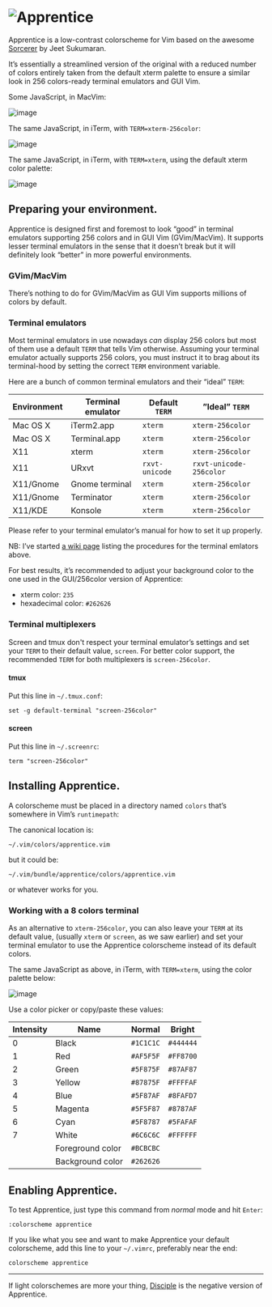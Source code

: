 # ![Apprentice](http://romainl.github.io/Apprentice/images/logo.png)

Apprentice is a low-contrast colorscheme for Vim based on the awesome [Sorcerer](http://www.vim.org/scripts/script.php?script_id=3299) by Jeet Sukumaran.

It’s essentially a streamlined version of the original with a reduced number of colors entirely taken from the default xterm palette to ensure a similar look in 256 colors-ready terminal emulators and GUI Vim.

Some JavaScript, in MacVim:

![image](http://romainl.github.io/Apprentice/images/0MacVim.png)

The same JavaScript, in iTerm, with `TERM=xterm-256color`:

![image](http://romainl.github.io/Apprentice/images/0256term.png)

The same JavaScript, in iTerm, with `TERM=xterm`, using the default xterm color palette:

![image](http://romainl.github.io/Apprentice/images/016termxterm.png)

## Preparing your environment.

Apprentice is designed first and foremost to look “good” in terminal emulators supporting 256 colors and in GUI Vim (GVim/MacVim). It supports lesser terminal emulators in the sense that it doesn’t break but it will definitely look “better” in more powerful environments.

### GVim/MacVim

There’s nothing to do for GVim/MacVim as GUI Vim supports millions of colors by default.

### Terminal emulators

Most terminal emulators in use nowadays *can* display 256 colors but most of them use a default `TERM` that tells Vim otherwise. Assuming your terminal emulator actually supports 256 colors, you must instruct it to brag about its terminal-hood by setting the correct `TERM` environment variable.

Here are a bunch of common terminal emulators and their “ideal” `TERM`:

| Environment | Terminal emulator | Default `TERM` | ”Ideal” `TERM`          |
|-------------|-------------------|----------------|-------------------------|
| Mac OS X    | iTerm2.app        | `xterm`        | `xterm-256color`        |
| Mac OS X    | Terminal.app      | `xterm`        | `xterm-256color`        |
| X11         | xterm             | `xterm`        | `xterm-256color`        |
| X11         | URxvt             | `rxvt-unicode` | `rxvt-unicode-256color` |
| X11/Gnome   | Gnome terminal    | `xterm`        | `xterm-256color`        |
| X11/Gnome   | Terminator        | `xterm`        | `xterm-256color`        |
| X11/KDE     | Konsole           | `xterm`        | `xterm-256color`        |

Please refer to your terminal emulator’s manual for how to set it up properly.

NB: I’ve started [a wiki page](https://github.com/romainl/Apprentice/wiki/256-colors-and-you.) listing the procedures for the terminal emlators above.

For best results, it’s recommended to adjust your background color to the one used in the GUI/256color version of Apprentice:

* xterm color: `235`
* hexadecimal color: `#262626`

### Terminal multiplexers

Screen and tmux don't respect your terminal emulator’s settings and set your `TERM` to their default value, `screen`. For better color support, the recommended `TERM` for both multiplexers is `screen-256color`.

#### tmux

Put this line in `~/.tmux.conf`:

    set -g default-terminal "screen-256color"

#### screen

Put this line in `~/.screenrc`:

    term "screen-256color"

## Installing Apprentice.

A colorscheme must be placed in a directory named `colors` that’s somewhere in Vim’s `runtimepath`:

The canonical location is:

    ~/.vim/colors/apprentice.vim

but it could be:

    ~/.vim/bundle/apprentice/colors/apprentice.vim

or whatever works for you.

### Working with a 8 colors terminal

As an alternative to `xterm-256color`, you can also leave your `TERM` at its default value, (usually `xterm` or `screen`, as we saw earlier) and set your terminal emulator to use the Apprentice colorscheme instead of its default colors.

The same JavaScript as above, in iTerm, with `TERM=xterm`, using the color palette below:

![image](http://romainl.github.io/Apprentice/images/016termapprentice.png)

Use a color picker or copy/paste these values:

| Intensity | Name    | Normal    | Bright    |
|-----------|---------|-----------|-----------|
| 0         | Black   | `#1C1C1C` | `#444444` |
| 1         | Red     | `#AF5F5F` | `#FF8700` |
| 2         | Green   | `#5F875F` | `#87AF87` |
| 3         | Yellow  | `#87875F` | `#FFFFAF` |
| 4         | Blue    | `#5F87AF` | `#8FAFD7` |
| 5         | Magenta | `#5F5F87` | `#8787AF` |
| 6         | Cyan    | `#5F8787` | `#5FAFAF` |
| 7         | White   | `#6C6C6C` | `#FFFFFF` |
|| Foreground color   | `#BCBCBC`            ||
|| Background color   | `#262626`            ||

## Enabling Apprentice.

To test Apprentice, just type this command from *normal* mode and hit `Enter`:

    :colorscheme apprentice

If you like what you see and want to make Apprentice your default colorscheme, add this line to your `~/.vimrc`, preferably near the end:

    colorscheme apprentice

---

If light colorschemes are more your thing, [Disciple](https://github.com/romainl/Disciple) is the negative version of Apprentice.

